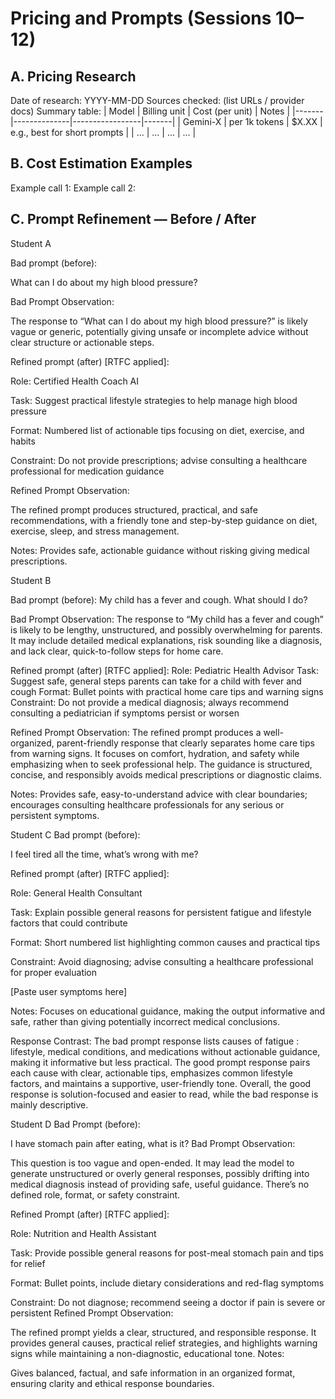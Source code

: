 # Pricing and Prompts (Sessions 10–12)

## A. Pricing Research
Date of research: YYYY-MM-DD
Sources checked: (list URLs / provider docs)
Summary table:
  | Model | Billing unit | Cost (per unit) | Notes |
  |-------|--------------|-----------------|-------|
  | Gemini-X | per 1k tokens | $X.XX | e.g., best for short prompts |
  | ... | ... | ... | ... |

## B. Cost Estimation Examples
Example call 1: 
Example call 2: 

## C. Prompt Refinement — Before / After
Student A

Bad prompt (before):


What can I do about my high blood pressure?

Bad Prompt Observation:

The response to “What can I do about my high blood pressure?” is likely vague or generic, potentially giving unsafe or incomplete advice without clear structure or actionable steps.


Refined prompt (after) [RTFC applied]:


Role: Certified Health Coach AI

Task: Suggest practical lifestyle strategies to help manage high blood pressure

Format: Numbered list of actionable tips focusing on diet, exercise, and habits

Constraint: Do not provide prescriptions; advise consulting a healthcare professional for medication guidance

Refined Prompt Observation:

The refined prompt produces structured, practical, and safe recommendations, with a friendly tone and step-by-step guidance on diet, exercise, sleep, and stress management.

Notes: Provides safe, actionable guidance without risking giving medical prescriptions.

Student B

Bad prompt (before):
My child has a fever and cough. What should I do?

Bad Prompt Observation:
The response to “My child has a fever and cough” is likely to be lengthy, unstructured, and possibly overwhelming for parents. It may include detailed medical explanations, risk sounding like a diagnosis, and lack clear, quick-to-follow steps for home care.

Refined prompt (after) [RTFC applied]:
Role: Pediatric Health Advisor
Task: Suggest safe, general steps parents can take for a child with fever and cough
Format: Bullet points with practical home care tips and warning signs
Constraint: Do not provide a medical diagnosis; always recommend consulting a pediatrician if symptoms persist or worsen

Refined Prompt Observation:
The refined prompt produces a well-organized, parent-friendly response that clearly separates home care tips from warning signs. It focuses on comfort, hydration, and safety while emphasizing when to seek professional help. The guidance is structured, concise, and responsibly avoids medical prescriptions or diagnostic claims.

Notes:
Provides safe, easy-to-understand advice with clear boundaries; encourages consulting healthcare professionals for any serious or persistent symptoms.

Student C
Bad prompt (before):


I feel tired all the time, what’s wrong with me?


Refined prompt (after) [RTFC applied]:


Role: General Health Consultant

Task: Explain possible general reasons for persistent fatigue and lifestyle factors that could contribute

Format: Short numbered list highlighting common causes and practical tips

Constraint: Avoid diagnosing; advise consulting a healthcare professional for proper evaluation

[Paste user symptoms here]


Notes: Focuses on educational guidance, making the output informative and safe, rather than giving potentially incorrect medical conclusions.


Response Contrast: 
The bad prompt response lists causes of fatigue : lifestyle, medical conditions, and medications without actionable guidance, making it informative but less practical. The good prompt response pairs each cause with clear, actionable tips, emphasizes common lifestyle factors, and maintains a supportive, user-friendly tone. Overall, the good response is solution-focused and easier to read, while the bad response is mainly descriptive.

Student D
Bad Prompt (before):

I have stomach pain after eating, what is it?
Bad Prompt Observation:

This question is too vague and open-ended. It may lead the model to generate unstructured or overly general responses, possibly drifting into medical diagnosis instead of providing safe, useful guidance. There’s no defined role, format, or safety constraint.


Refined Prompt (after) [RTFC applied]:

Role: Nutrition and Health Assistant

Task: Provide possible general reasons for post-meal stomach pain and tips for relief

Format: Bullet points, include dietary considerations and red-flag symptoms

Constraint: Do not diagnose; recommend seeing a doctor if pain is severe or persistent
Refined Prompt Observation:

The refined prompt yields a clear, structured, and responsible response. It provides general causes, practical relief strategies, and highlights warning signs while maintaining a non-diagnostic, educational tone.
Notes:

Gives balanced, factual, and safe information in an organized format, ensuring clarity and ethical response boundaries.